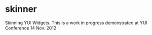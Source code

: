 skinner
=======

Skinning YUI Widgets. This is a work in progress demonstrated at YUI Conference 14 Nov. 2012 